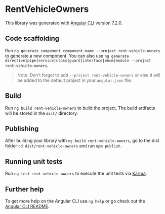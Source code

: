 # RentVehicleOwners

This library was generated with [Angular CLI](https://github.com/angular/angular-cli) version 7.2.0.

## Code scaffolding

Run `ng generate component component-name --project rent-vehicle-owners` to generate a new component. You can also use `ng generate directive|pipe|service|class|guard|interface|enum|module --project rent-vehicle-owners`.

> Note: Don't forget to add `--project rent-vehicle-owners` or else it will be added to the default project in your `angular.json` file.

## Build

Run `ng build rent-vehicle-owners` to build the project. The build artifacts will be stored in the `dist/` directory.

## Publishing

After building your library with `ng build rent-vehicle-owners`, go to the dist folder `cd dist/rent-vehicle-owners` and run `npm publish`.

## Running unit tests

Run `ng test rent-vehicle-owners` to execute the unit tests via [Karma](https://karma-runner.github.io).

## Further help

To get more help on the Angular CLI use `ng help` or go check out the [Angular CLI README](https://github.com/angular/angular-cli/blob/master/README.md).

